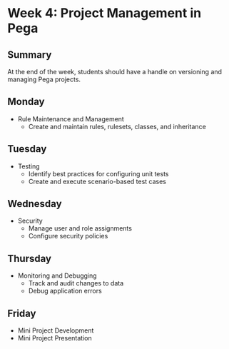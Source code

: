 # Week 4: Project Management in Pega
## Summary
At the end of the week, students should have a handle on versioning and managing Pega projects.
## Monday
- Rule Maintenance and Management
    - Create and maintain rules, rulesets, classes, and inheritance
## Tuesday
- Testing
    - Identify best practices for configuring unit tests
    - Create and execute scenario-based test cases
## Wednesday
- Security
    - Manage user and role assignments
    - Configure security policies
## Thursday
- Monitoring and Debugging
    - Track and audit changes to data
    - Debug application errors
## Friday
- Mini Project Development 
- Mini Project Presentation 